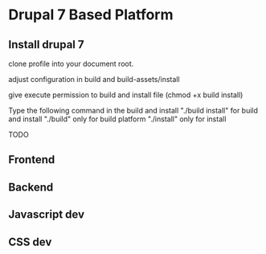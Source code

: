 Drupal 7 Based Platform
==============
## Install drupal 7 

clone profile into your document root.

adjust configuration in build and build-assets/install

give execute permission to build and install file (chmod +x build install)

Type the following command in the build and install
"./build install" for build and install
"./build" only for build platform
"./install" only for install


TODO

## Frontend


## Backend

## Javascript dev



## CSS dev


